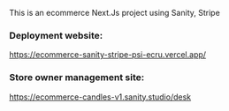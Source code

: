 This is an ecommerce Next.Js project using Sanity, Stripe

### Deployment website:
https://ecommerce-sanity-stripe-psi-ecru.vercel.app/
### Store owner management site:
https://ecommerce-candles-v1.sanity.studio/desk
